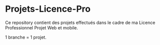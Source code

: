 # Projets-Licence-Pro
Ce repository contient des projets effectués dans le cadre de ma Licence Professionnel Projet Web et mobile. 

1 branche = 1 projet.

